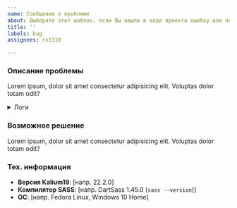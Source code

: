 ```yaml
---
name: Сообщение о проблеме
about: Выберите этот шаблон, если Вы нашли в коде проекта ошибку или несостыковку.
title: ''
labels: bug
assignees: rx1310

---
```


### Описание проблемы
Lorem ipsum, dolor sit amet consectetur adipisicing elit. Voluptas dolor totam odit?

<details>
<summary>Логи</summary><pre><code>
> @rx1310/kalium19@22.2.0 sass:watch
> sass --no-source-map --watch .

Sass is watching for changes. Press Ctrl-C to stop.

Warning: Kalium19 first compile test!
		index.scss 1:1  root stylesheet

Compiled index.scss to index.css.
</code></pre></details>

### Возможное решение
Lorem ipsum, dolor sit amet consectetur adipisicing elit. Voluptas dolor totam odit?

### Тех. информация
- **Версия Kalium19**: [напр. 22.2.0]
- **Компилятор SASS**: [напр. DartSass 1.45.0 (`sass --version`)]
- **ОС**: [напр. Fedora Linux, Windows 10 Home]
